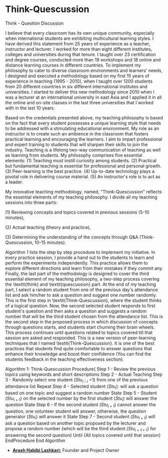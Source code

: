 # Think-Quescussion
Think - Question Discussion 

I believe that every classroom has its own unique community, especially when international students are exhibiting multicultural learning styles. I have derived this statement from 25 years of experience as a teacher, instructor and lecturer. I worked for more than eight different institutes, colleges and universities during that tenure. I taught over 23 certification and degree courses, conducted more than 19 workshops and 18 online and distance learning courses in different countries. To implement my philosophy to cater to diverse classroom environments and learners' needs, I designed and executed a methodology based on my first 15 years of experience in teaching (1995 - 2010), when I taught over 1200 students from 20 different countries in six different international institutes and universities. I started to deliver this new methodology since 2010 when I was a lecturer at an international university in east Asia and I applied it in all the online and on-site classes in the last three universities that I worked with in the last 10 years.

Based on the credentials presented above, my teaching philosophy is based on the fact that every student possesses a unique learning style that needs to be addressed with a stimulating educational environment. My role as an instructor is to create such an ambience in the classroom that fosters practical learning and encouraging the learners. I aim to impart professional and expert training to students that will sharpen their skills to join the industry. Teaching is a lifelong two-way communication of teaching as well as learning from students. My philosophy comprises five essential elements: (1) Teaching must instill curiosity among students. (2) Practical but fundamental teaching is essential for professional and personal growth. (3) Peer-learning is the best practice. (4) Up-to-date technology plays a pivotal role in delivering course material. (5) An instructor's role is to act as a leader. 

My innovative teaching methodology, named, "Think-Quescussion" reflects the essential elements of my teaching philosophy. I divide all my teaching sessions into three parts: 

(1) Reviewing concepts and topics covered in previous sessions (5-10 minutes), 

(2) Actual teaching (theory and practice),  

(3) Determining the understanding of the concepts through Q\&A (Think-Quescussion, 10-15 minutes).


Algorithm 1 lists the step by step procedure to implement my initiative. In every practice session, I provide a hand out to the students to learn and perform the experiments independently. This practice allows them to explore different directions and learn from their mistakes if they commit any. Finally, the last part of the methodology is designed to cover the third essential element of my teaching philosophy, a two-step process covering the \textit{think} and \textit{quescussion} part. At the end of my teaching part, I select a random student from one of the previous day's attendance list and ask him/her to ask a question and suggest one number randomly. This is the first step in \textit{Think-Quescussion}, where the student thinks of a logical question. Now, the second selected student responds to first student's question and then asks a question and suggests a random number that will be the third student chosen from the attendance list. This is the second step in the proposed process in which discussion of concepts through questions starts, and students start churning their brain wheels. This process continues until questions related to topics covered till that session are asked and responded. This is a new version of peer-learning techniques that I named \textit{Think-Quescussion}. It is one of the best practices that students find quite comfortable to answer questions that enhance their knowledge and boost their confidence (You can find the students feedback in the teaching effectiveness section). 


Algorithm 1: Think-Quescussion
      Procedure{
       Step 1 - Review the previous topics using keywords and short descriptions
       Step 2 - Actual Teaching
       Step 3 - Randomly select one student ($Stu_{i}$ ; $_{i}$ =1) from one of the previous attendance list
       Repeat
            Step 4 - Selected student ($Stu_{i}$): will ask a question based on one topic and suggest a random number
            State Step 5 - Student ($Stu_{i+1}$) on the selected number by the first student ($Stu_{i}$) will answer the question
            State Step 6 - If the second student ($Stu_{i+1}$) cannot answer the question, one volunteer student will answer, otherwise, the question generator ($Stu_{i}$) will answer it
            State Step 7 - Second student ($Stu_{i+1}$) will ask a question based on another topic proposed by the lecturer and propose a random number (which will be the third student ($Stu_{i+1+1}$) for answering the second question)
      Until {All topics covered until that session}
     EndProcedure
  End Algorithm



* [**Arash Habibi Lashkari:**](https://www.cs.unb.ca/~alashkar/) Founder and Project Owner
